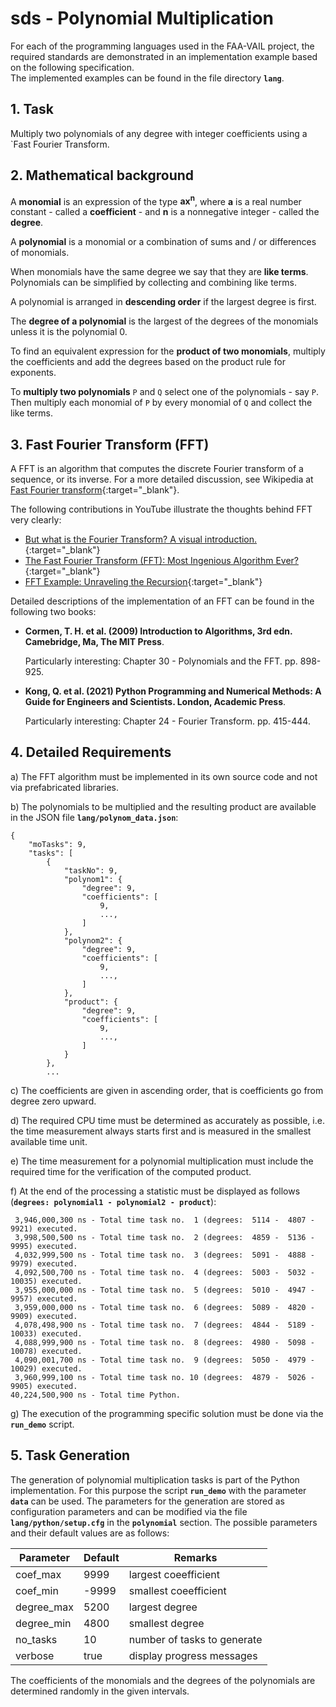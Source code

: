 # sds - Polynomial Multiplication

For each of the programming languages used in the FAA-VAIL project, the required standards are demonstrated in an implementation example based on the following specification.   
The implemented examples can be found in the file directory **`lang`**.

## 1. Task

Multiply two polynomials of any degree with integer coefficients using a `Fast Fourier Transform.

## 2. Mathematical background

A **monomial** is an expression of the type **ax<sup>n</sup>**, where **a** is a real number constant - called a **coefficient** - and **n** is a nonnegative integer - called the **degree**.

A **polynomial** is a monomial or a combination of sums and / or differences of monomials.

When monomials have the same degree we say that they are **like terms**. 
Polynomials can be simplified by collecting and combining like terms.

A polynomial is arranged in **descending order** if the largest degree is first.

The **degree of a polynomial** is the largest of the degrees of the monomials unless it is the polynomial 0.

To find an equivalent expression for the **product of two monomials**, multiply the coefficients and add the degrees based on the product rule for exponents.

To **multiply two polynomials** `P` and `Q` select one of the polynomials - say `P`. 
Then multiply each monomial of `P` by every monomial of `Q` and collect the like terms.

## 3. Fast Fourier Transform (FFT)

A FFT is an algorithm that computes the discrete Fourier transform of a sequence, or its inverse.
For a more detailed discussion, see Wikipedia at [Fast Fourier transform](https://en.wikipedia.org/wiki/Fast_Fourier_transform){:target="_blank"}. 

The following contributions in YouTube illustrate the thoughts behind FFT very clearly:

- [But what is the Fourier Transform? A visual introduction.](https://www.youtube.com/watch?v=spUNpyF58BY){:target="_blank"}
- [The Fast Fourier Transform (FFT): Most Ingenious Algorithm Ever?](https://www.youtube.com/watch?v=h7apO7q16V0){:target="_blank"}
- [FFT Example: Unraveling the Recursion](https://www.youtube.com/watch?v=Ty0JcR6Dvis){:target="_blank"}

Detailed descriptions of the implementation of an FFT can be found in the following two books:

- **Cormen, T. H. et al. (2009) Introduction to Algorithms, 3rd edn. Camebridge, Ma, The MIT Press**.

    Particularly interesting: Chapter 30 - Polynomials and the FFT. pp. 898-925.

- **Kong, Q. et al. (2021) Python Programming and Numerical Methods: A Guide for Engineers and Scientists. London, Academic Press**.

    Particularly interesting: Chapter 24 - Fourier Transform. pp. 415-444.

## 4. Detailed Requirements

a) The FFT algorithm must be implemented in its own source code and not via prefabricated libraries.

b) The polynomials to be multiplied and the resulting product are available in the JSON file **`lang/polynom_data.json`**:

    {
        "moTasks": 9,
        "tasks": [
            {
                "taskNo": 9,
                "polynom1": {
                    "degree": 9,
                    "coefficients": [
                        9,
                        ...,
                    ]
                },
                "polynom2": {
                    "degree": 9,
                    "coefficients": [
                        9,
                        ...,
                    ]
                },
                "product": {
                    "degree": 9,
                    "coefficients": [
                        9,
                        ...,
                    ]
                }
            },
            ...


c) The coefficients are given in ascending order, that is coefficients go from degree zero upward. 

d) The required CPU time must be determined as accurately as possible, i.e. the time measurement always starts first and is measured in the smallest available time unit. 

e) The time measurement for a polynomial multiplication must include the required time for the verification of the computed product. 

f) At the end of the processing a statistic must be displayed as follows (**`degrees: polynomial1 - polynomial2 - product`**):

     3,946,000,300 ns - Total time task no.  1 (degrees:  5114 -  4807 -  9921) executed.
     3,998,500,500 ns - Total time task no.  2 (degrees:  4859 -  5136 -  9995) executed.
     4,032,999,500 ns - Total time task no.  3 (degrees:  5091 -  4888 -  9979) executed.
     4,092,500,700 ns - Total time task no.  4 (degrees:  5003 -  5032 - 10035) executed.
     3,955,000,000 ns - Total time task no.  5 (degrees:  5010 -  4947 -  9957) executed.
     3,959,000,000 ns - Total time task no.  6 (degrees:  5089 -  4820 -  9909) executed.
     4,078,498,900 ns - Total time task no.  7 (degrees:  4844 -  5189 - 10033) executed.
     4,088,999,900 ns - Total time task no.  8 (degrees:  4980 -  5098 - 10078) executed.
     4,090,001,700 ns - Total time task no.  9 (degrees:  5050 -  4979 - 10029) executed.
     3,960,999,100 ns - Total time task no. 10 (degrees:  4879 -  5026 -  9905) executed.
    40,224,500,900 ns - Total time Python.

g) The execution of the programming specific solution must be done via the **`run_demo`** script.

## 5. Task Generation

The generation of polynomial multiplication tasks is part of the Python implementation.
For this purpose the script **`run_demo`** with the parameter **`data`** can be used.
The parameters for the generation are stored as configuration parameters and can be modified via the file **`lang/python/setup.cfg`** in the **`polynomial`** section.
The possible parameters and their default values are as follows:

| Parameter  | Default | Remarks                     |
|------------|---------|-----------------------------|
| coef_max   | 9999    | largest coeefficient        |
| coef_min   | -9999   | smallest coeefficient       |
| degree_max | 5200    | largest degree              |
| degree_min | 4800    | smallest degree             |
| no_tasks   | 10      | number of tasks to generate |
| verbose    | true    | display progress messages   |

The coefficients of the monomials and the degrees of the polynomials are determined randomly in the given intervals.
